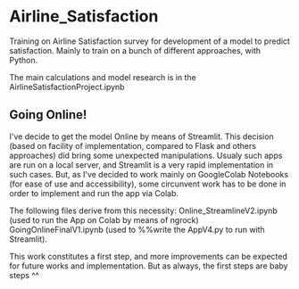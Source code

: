 # Airline_Satisfaction

Training on Airline Satisfaction survey for development of a model to predict satisfaction.
Mainly to train on a bunch of different approaches, with Python.


The main calculations and model research is in the AirlineSatisfactionProject.ipynb

## Going Online!

I've decide to get the model Online by means of Streamlit.
This decision (based on facility of implementation, compared to Flask and others approaches) did bring some unexpected manipulations. Usualy such apps are run on a local server, and Streamlit is a very rapid implementation in such cases. But, as I've decided to work mainly on GoogleColab Notebooks (for ease of use and accessibility), some circunvent work has to be done in order to implement and run the app via Colab.

The following files derive from this necessity:
Online_StreamlineV2.ipynb (used to run the App on Colab by means of ngrock)
GoingOnlineFinalV1.ipynb (used to %%write the AppV4.py to run with Streamlit).

This work constitutes a first step, and more improvements can be expected for future works and implementation. But as always, the first steps are baby steps ^^
